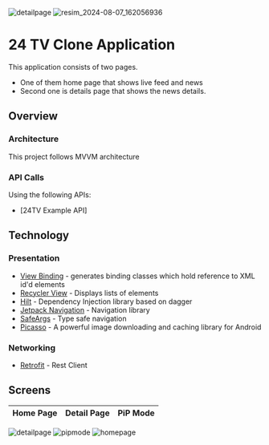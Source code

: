 ![detailpage](https://github.com/user-attachments/assets/5eb45ed3-3372-496a-866c-a36afc3d00cf)
![resim_2024-08-07_162056936](https://github.com/user-attachments/assets/da61ab02-5488-48ef-9a36-44bce0c01306)
# 24 TV Clone Application
This application consists of two pages. 
- One of them home page that shows live feed and news
- Second one is details page that shows the news details. 

## Overview
### Architecture
This project follows MVVM architecture

### API Calls
Using the following APIs:
- [24TV Example API]


## Technology
### Presentation
- [View Binding](https://developer.android.com/topic/libraries/view-binding) - generates binding classes which hold reference to XML id'd elements
- [Recycler View](https://developer.android.com/reference/kotlin/androidx/recyclerview/widget/RecyclerView) - Displays lists of elements
- [Hilt](https://dagger.dev/hilt/) - Dependency Injection library based on dagger
- [Jetpack Navigation](https://developer.android.com/guide/navigation/navigation-getting-started) - Navigation library
- [SafeArgs](https://developer.android.com/guide/navigation/navigation-getting-started#ensure_type-safety_by_using_safe_args) - Type safe navigation
- [Picasso](https://square.github.io/picasso/) - A powerful image downloading and caching library for Android

### Networking
- [Retrofit](https://square.github.io/retrofit/) - Rest Client

## Screens

Home Page | Detail Page | PiP Mode
:-------------------------:|:-------------------------:|:-------------------------:
![detailpage](https://github.com/user-attachments/assets/e8de7e27-4297-47de-b430-6e3b9985e6a6)
![pipmode](https://github.com/user-attachments/assets/0dd92651-ff54-462b-90cb-97db34c04672)
![homepage](https://github.com/user-attachments/assets/3329e272-5a9e-4d96-91e9-4481d05b12ab)
